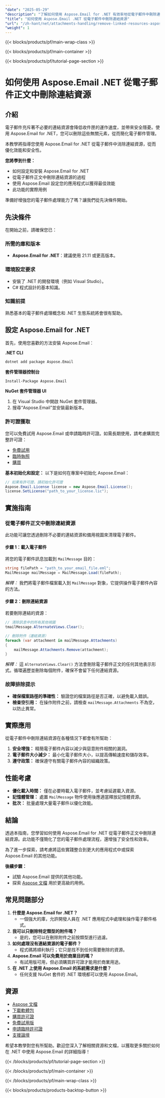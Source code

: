 ```yaml
---
"date": "2025-05-29"
"description": "了解如何使用 Aspose.Email for .NET 有效率地從電子郵件中刪除連結資源。增強電子郵件處理、安全性和儲存效率。"
"title": "如何使用 Aspose.Email .NET 從電子郵件中刪除連結資源"
"url": "/zh-hant/net/attachments-handling/remove-linked-resources-aspose-email-net/"
"weight": 1
---
```


{{< blocks/products/pf/main-wrap-class >}}

{{< blocks/products/pf/main-container >}}

{{< blocks/products/pf/tutorial-page-section >}}
# 如何使用 Aspose.Email .NET 從電子郵件正文中刪除連結資源

## 介紹

電子郵件充斥著不必要的連結資源會降低收件匣的運作速度，並帶來安全隱憂。使用 Aspose.Email for .NET，您可以刪除這些無關元素，從而簡化電子郵件管理。

本教學將指導您使用 Aspose.Email for .NET 從電子郵件中消除連結資源，從而優化效能和安全性。

**您將學到什麼：**
- 如何設定和安裝 Aspose.Email for .NET
- 從電子郵件正文中刪除連結資源的過程
- 使用 Aspose.Email 設定您的應用程式以獲得最佳效能
- 此功能的實際用例

準備好增強您的電子郵件處理能力了嗎？讓我們從先決條件開始。

## 先決條件

在開始之前，請確保您已：

### 所需的庫和版本
- **Aspose.Email for .NET**：建議使用 21.11 或更高版本。
  

### 環境設定要求
- 安裝了 .NET 的開發環境（例如 Visual Studio）。
- C# 程式設計的基本知識。

### 知識前提
熟悉基本的電子郵件處理概念和 .NET 生態系統將會很有幫助。

## 設定 Aspose.Email for .NET

首先，使用您喜歡的方法安裝 Aspose.Email：

**.NET CLI**
```bash
dotnet add package Aspose.Email
```

**套件管理器控制台**
```bash
Install-Package Aspose.Email
```

**NuGet 套件管理器 UI**
1. 在 Visual Studio 中開啟 NuGet 套件管理器。
2. 搜尋“Aspose.Email”並安裝最新版本。

### 許可證獲取
您可以免費試用 Aspose.Email 或申請臨時許可證。如需長期使用，請考慮購買完整許可證：
- [免費試用](https://releases.aspose.com/email/net/)
- [臨時執照](https://purchase.aspose.com/temporary-license/)
- [購買](https://purchase.aspose.com/buy)

**基本初始化和設定：**
以下是如何在專案中初始化 Aspose.Email：
```csharp
// 如果有許可證，請初始化許可證
Aspose.Email.License license = new Aspose.Email.License();
license.SetLicense("path_to_your_license.lic");
```

## 實施指南

### 從電子郵件正文中刪除連結資源
此功能可讓您透過刪除不必要的連結資源和備用視圖來清理電子郵件。

#### 步驟 1：載入電子郵件
將您的電子郵件訊息加載到 `MailMessage` 目的：
```csharp
string filePath = "path_to_your_email_file.eml";
MailMessage mailMessage = MailMessage.Load(filePath);
```
*解釋：* 我們將電子郵件檔案載入到 `MailMessage` 對象，它提供操作電子郵件內容的方法。

#### 步驟 2：刪除連結資源
若要刪除連結的資源：
```csharp
// 清除訊息中的所有其他視圖
tmailMessage.AlternateViews.Clear();

// 刪除附件（連結資源）
foreach (var attachment in mailMessage.Attachments)
{
    mailMessage.Attachments.Remove(attachment);
}
```
*解釋：* 這 `AlternateViews.Clear()` 方法會刪除電子郵件正文的任何其他表示形式。循環遍歷並刪除每個附件，確保不會留下任何連結資源。

### 故障排除提示
- **確保檔案路徑的準確性：** 驗證您的檔案路徑是否正確，以避免載入錯誤。
- **檢查空引用：** 在操作附件之前，請檢查 `mailMessage.Attachments` 不為空，以防止異常。

## 實際應用
從電子郵件中刪除連結資源在各種情況下都會有所幫助：
1. **安全增強：** 精簡電子郵件內容以減少與惡意附件相關的漏洞。
2. **電子郵件大小減少：** 最小化電子郵件大小，以提高傳輸速度和儲存效率。
3. **遵守政策：** 確保遵守有關電子郵件內容的組織政策。

## 性能考慮
- **優化載入時間：** 僅在必要時載入電子郵件，並考慮延遲載入資源。
- **記憶體管理：** 處置 `MailMessage` 物件使用後應適當釋放記憶體資源。
- **批次：** 批量處理大量電子郵件以優化效能。

## 結論
透過本指南，您學習如何使用 Aspose.Email for .NET 從電子郵件正文中刪除連結資源。此功能不僅簡化了您的電子郵件處理流程，還增強了安全性和效率。

為了進一步探索，請考慮將這些實踐整合到更大的應用程式中或探索 Aspose.Email 的其他功能。

**後續步驟：**
- 試驗 Aspose.Email 提供的其他功能。
- 探索 [Aspose 文檔](https://reference.aspose.com/email/net/) 用於更高級的用例。

## 常見問題部分
1. **什麼是 Aspose.Email for .NET？**
   - 一個強大的庫，允許開發人員在 .NET 應用程式中處理和操作電子郵件格式。
2. **我可以只刪除特定類型的附件嗎？**
   - 是的，您可以在刪除附件之前按類型進行過濾。
3. **如何處理沒有連結資源的電子郵件？**
   - 程式碼將順利執行；它只是找不到任何需要刪除的資源。
4. **Aspose.Email 可以免費用於商業目的嗎？**
   - 有試用版可用，但必須購買許可證才能用於商業用途。
5. **在 .NET 上使用 Aspose.Email 的系統需求是什麼？**
   - 任何支援 NuGet 套件的 .NET 環境都可以使用 Aspose.Email。

## 資源
- [Aspose 文檔](https://reference.aspose.com/email/net/)
- [下載軟體包](https://releases.aspose.com/email/net/)
- [購買許可證](https://purchase.aspose.com/buy)
- [免費試用版](https://releases.aspose.com/email/net/)
- [申請臨時許可證](https://purchase.aspose.com/temporary-license/)
- [支援論壇](https://forum.aspose.com/c/email/10)

希望本教學對您有所幫助。歡迎您深入了解相關資源和文檔，以獲取更多關於如何在 .NET 中使用 Aspose.Email 的詳細指導！

{{< /blocks/products/pf/tutorial-page-section >}}

{{< /blocks/products/pf/main-container >}}

{{< /blocks/products/pf/main-wrap-class >}}

{{< blocks/products/products-backtop-button >}}